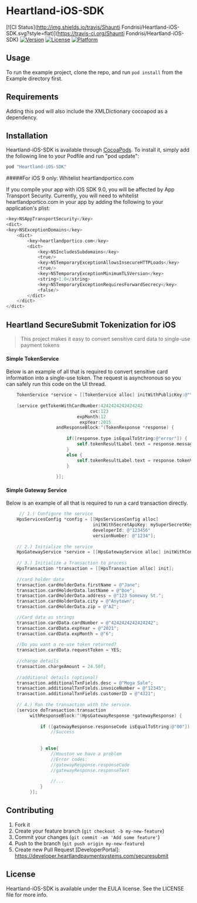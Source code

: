 # Heartland-iOS-SDK

[![CI Status](http://img.shields.io/travis/Shaunti Fondrisi/Heartland-iOS-SDK.svg?style=flat)](https://travis-ci.org/Shaunti Fondrisi/Heartland-iOS-SDK)
[![Version](https://img.shields.io/cocoapods/v/Heartland-iOS-SDK.svg?style=flat)](http://cocoapods.org/pods/Heartland-iOS-SDK)
[![License](https://img.shields.io/cocoapods/l/Heartland-iOS-SDK.svg?style=flat)](http://cocoapods.org/pods/Heartland-iOS-SDK)
[![Platform](https://img.shields.io/cocoapods/p/Heartland-iOS-SDK.svg?style=flat)](http://cocoapods.org/pods/Heartland-iOS-SDK)

## Usage

To run the example project, clone the repo, and run `pod install` from the Example directory first.

## Requirements
Adding this pod will also include the XMLDictionary cocoapod as a dependency.
 
## Installation

Heartland-iOS-SDK is available through [CocoaPods](http://cocoapods.org). To install
it, simply add the following line to your Podfile and run "pod update":

```ruby
pod "Heartland-iOS-SDK"
```

#####For iOS 9 only: Whitelist heartlandportico.com

If you compile your app with iOS SDK 9.0, you will be affected by App Transport Security. Currently, you will need to whitelist heartlandportico.com in your app by adding the following to your application's plist:

```Objective-C
<key>NSAppTransportSecurity</key>  
<dict>  
<key>NSExceptionDomains</key>  
  	<dict>  
    	<key>heartlandportico.com</key>  
	    <dict>  
		    <key>NSIncludesSubdomains</key>  
		    <true/>  
		    <key>NSTemporaryExceptionAllowsInsecureHTTPLoads</key>  
		    <true/>  
		    <key>NSTemporaryExceptionMinimumTLSVersion</key>  
		    <string>1.0</string>  
		    <key>NSTemporaryExceptionRequiresForwardSecrecy</key>  
		    <false/>  
	  	</dict>  
	</dict>  
</dict>  

```
## Heartland SecureSubmit Tokenization for iOS
>This project makes it easy to convert sensitive card data to single-use payment tokens 


#### Simple TokenService
Below is an example of all that is required to convert sensitive card information into a single-use token.  The request is asynchronous so you can safely run this code on the UI thread.
```objective-c
    TokenService *service = [[TokenService alloc] initWithPublicKey:@"YOUR PUBLIC KEY GOES HERE"];
    
    [service getTokenWithCardNumber:4242424242424242
                                cvc:123
                           expMonth:12
                            expYear:2015
                   andResponseBlock:^(TokenResponse *response) {
                       
                       if([response.type isEqualToString:@"error"]) {
                           self.tokenResultLabel.text = response.message;
                       }
                       else {
                           self.tokenResultLabel.text = response.tokenValue;
                       }
                       
                   }];
```

#### Simple Gateway Service
Below is an example of all that is required to run a card transaction directly.


```objective-c
     // 1.) Configure the service
    HpsServicesConfig *config = [[HpsServicesConfig alloc]
                                 initWithSecretApiKey: mySuperSecretKey
                                 developerId: @"123456"
                                 versionNumber: @"1234"];
    
    // 2.) Initialize the service
    HpsGatewayService *service = [[HpsGatewayService alloc] initWithConfig:config];
    
    // 3.) Initialize a Transaction to process
    HpsTransaction *transaction = [[HpsTransaction alloc] init];
    
    //card holder data
    transaction.cardHolderData.firstName = @"Jane";
    transaction.cardHolderData.lastName = @"Doe";
    transaction.cardHolderData.address = @"123 Someway St.";
    transaction.cardHolderData.city = @"Anytown";
    transaction.cardHolderData.zip = @"AZ";

    //Card data as strings
    transaction.cardData.cardNumber = @"4242424242424242";
    transaction.cardData.expYear = @"2021";
    transaction.cardData.expMonth = @"6";
    
    //Do you want a re-use token returned?
    transaction.cardData.requestToken = YES;
    
    //charge details
    transaction.chargeAmount = 24.50f;
    
    //additional details (optional)
    transaction.additionalTxnFields.desc = @"Mega Sale";
    transaction.additionalTxnFields.invoiceNumber = @"12345";
    transaction.additionalTxnFields.customerID = @"4321";
    
    // 4.) Run the transaction with the service.
    [service doTransaction:transaction
         withResponseBlock:^(HpsGatewayResponse *gatewayResponse) {
             
             if ([gatewayResponse.responseCode isEqualToString:@"00"]) {
                 //Success
                 
                 
             } else{
                 //Houston we have a problem
                 //Error codes:
                 //gatewayResponse.responseCode
                 //gatewayResponse.responseText
                 
                 //...
             }
         }];

```

## Contributing

1. Fork it
2. Create your feature branch (`git checkout -b my-new-feature`)
3. Commit your changes (`git commit -am 'Add some feature'`)
4. Push to the branch (`git push origin my-new-feature`)
5. Create new Pull Request
[DeveloperPortal]: https://developer.heartlandpaymentsystems.com/securesubmit


## License

Heartland-iOS-SDK is available under the EULA license. See the LICENSE file for more info.
